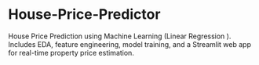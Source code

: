 # House-Price-Predictor
House Price Prediction using Machine Learning (Linear Regression ). Includes EDA, feature engineering, model training, and a Streamlit web app for real-time property price estimation.
